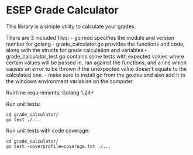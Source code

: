 # ESEP Grade Calculator

This library is a simple utility to calculate your grades.


There are 3 included files:
    - go.mod specifies the module and version number for golang
    - grade_calculator.go provides the functions and code, along with the structs for grade calculation and       variables
    - grade_calculator_test.go contains some tests with expected values where certain values will be passed in, ran against the functions, and a line which causes an error to be thrown if the unexpected value doesn't equate to the calculated one. 
    - make sure to install go from the go.dev and also add it to the windows environment variables on the computer. 



Runtime requirements:
Golang 1.24+

Run unit tests:
```
cd grade_calculator/
go test ./...
```

Run unit tests with code coverage:
```
cd grade_calculator/
go test -coverprofile=coverage.txt ./...
```